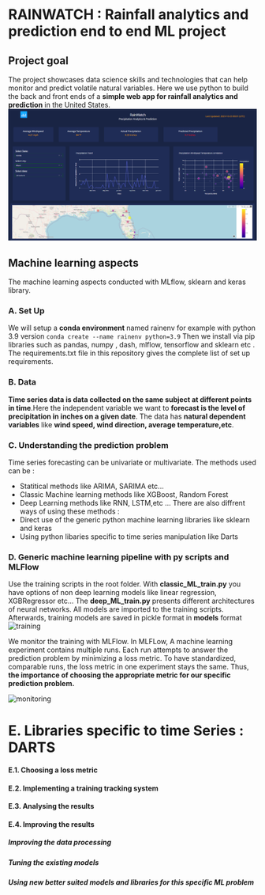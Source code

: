 # RAINWATCH : Rainfall analytics and prediction end to end ML project
## Project goal 
The project showcases data science skills and technologies that can help monitor and predict volatile natural variables. Here we use python to build the back and front ends of a **simple web app for rainfall analytics and prediction** in the United States.
<img src="assets/rainwatch_screenshot.png"/> 
## Machine learning aspects  
The  machine learning aspects conducted with MLflow, sklearn and keras library.

### A. Set Up
We will setup a **conda environment** named rainenv for example with python 3.9 version
```conda create --name rainenv python=3.9``` 
 Then we install via pip libraries such as pandas, numpy , dash, mlflow, tensorflow and sklearn etc . The requirements.txt file in this repository gives the complete list of set up requirements.

### B. Data
**Time series data is data collected on the same subject at different points in time**.Here the independent variable we want to **forecast is the level of precipitation in inches on a given date**. The data has **natural dependent variables** like **wind speed, wind direction, average temperature,etc**.  


### C. Understanding the prediction problem 


Time series forecasting can be univariate or multivariate. The methods used can be : 
* Statitical methods  like ARIMA, SARIMA etc...
* Classic Machine learning methods like XGBoost, Random Forest 
* Deep Learning methods like RNN, LSTM,etc ...
There are also diffrent ways of using these methods :
* Direct use of the generic python machine learning libraries like sklearn and keras
* Using python libaries specific to time series manipulation like Darts

### D. Generic machine learning pipeline with py scripts and MLFlow

Use the training scripts in the root folder. With **classic_ML_train.py** you have options of non deep learning models like linear regression, XGBRegressor  etc... The **deep_ML_train.py** presents different architectures of neural networks. All models are imported to the training scripts. Afterwards, training models are saved in pickle format 
in **models** format
 ![training](assets/archi.png) 

We monitor the training with MLFlow. In MLFLow, A machine learning experiment contains multiple runs. Each run attempts to answer the prediction problem by minimizing a loss metric. To have standardized, comparable runs, the loss metric in one experiment stays the same. Thus, **the importance of choosing the appropriate metric for our specific prediction problem.**

 ![monitoring](assets/mlflow_runs.png) 

# E. Libraries specific to time Series : DARTS 

#### E.1. Choosing a loss metric

#### E.2. Implementing a training tracking system

#### E.3. Analysing the results

#### E.4. Improving the results

##### Improving the data processing 

##### Tuning the existing models 

##### Using new better suited models and libraries for this specific ML problem 
